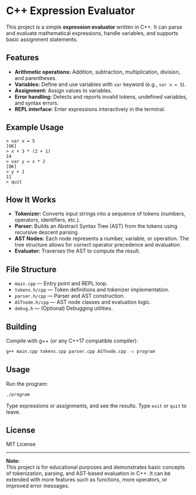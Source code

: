 # C++ Expression Evaluator

This project is a simple **expression evaluator** written in C++. It can parse and evaluate mathematical expressions, handle variables, and supports basic assignment statements.

## Features

- **Arithmetic operations:** Addition, subtraction, multiplication, division, and parentheses.
- **Variables:** Define and use variables with `var` keyword (e.g., `var x = 5`).
- **Assignment:** Assign values to variables.
- **Error handling:** Detects and reports invalid tokens, undefined variables, and syntax errors.
- **REPL interface:** Enter expressions interactively in the terminal.

## Example Usage

```
> var x = 5
[OK]
> x + 3 * (2 + 1)
14
> var y = x * 2
[OK]
> y + 1
11
> quit
```

## How It Works

- **Tokenizer:** Converts input strings into a sequence of tokens (numbers, operators, identifiers, etc.).
- **Parser:** Builds an Abstract Syntax Tree (AST) from the tokens using recursive descent parsing.
- **AST Nodes:** Each node represents a number, variable, or operation. The tree structure allows for correct operator precedence and evaluation.
- **Evaluator:** Traverses the AST to compute the result.

## File Structure

- `main.cpp` — Entry point and REPL loop.
- `tokens.h/cpp` — Token definitions and tokenizer implementation.
- `parser.h/cpp` — Parser and AST construction.
- `ASTnode.h/cpp` — AST node classes and evaluation logic.
- `debug.h` — (Optional) Debugging utilities.

## Building

Compile with g++ (or any C++17 compatible compiler):

```sh
g++ main.cpp tokens.cpp parser.cpp ASTnode.cpp -o program
```

## Usage

Run the program:

```sh
./program
```

Type expressions or assignments, and see the results. Type `exit` or `quit` to leave.

## License

MIT License

---

**Note:**  
This project is for educational purposes and demonstrates basic concepts of tokenization, parsing, and AST-based evaluation in C++. It can be extended with more features such as functions, more operators, or improved error messages.
